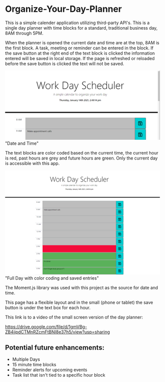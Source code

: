 # Organize-Your-Day-Planner #

This is a simple calender application utilizing third-party API's.
This is a single day planner with time blocks for a standard, traditional business day, 8AM through 5PM. 

When the planner is opened the current date and time are at the top, 8AM is the first block.  A task, meeting or reminder can be entered in the block. If the save button at the right end of the text block is clicked the information entered will be saved in local storage. If the page is refreshed or reloaded before the save button is clicked the text will not be saved. 

![Full Screen Displaying Date and Time](fullscreendatetime.png) "Date and Time"

The text blocks are color coded based on the current time, the current hour is red, past hours are grey and future hours are green. Only the current day is accessible with this app. 

![Full Day](fullday.png) "Full Day with color coding and saved entries"

The Moment.js library was used with this project as the source for date and time.

This page has a flexible layout and in the small (phone or tablet) the save button is under the text box for each hour. 


This link is to a video of the small screen version of the day planner:


https://drive.google.com/file/d/1gmVBg-ZB4iipdCTMnRZcmFtBNI8e37h5/view?usp=sharing


## Potential future enhancements:

- Multiple Days
- 15 minute time blocks
- Reminder alerts for upcoming events
- Task list that isn't tied to a specific hour block









